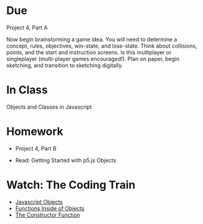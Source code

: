 # Due
Project 4, Part A

Now begin brainstorming a game idea. You will need to determine a concept, rules, objectives, win-state, and lose-state. Think about collisions, points, and the start and instruction screens. Is this multiplayer or singleplayer (multi-player games encouraged!). Plan on paper, begin sketching, and transition to sketching digitally.

# In Class
Objects and Classes in Javascript

# Homework
* Project 4, Part B

* Read: Getting Started with p5.js
Objects

# Watch: The Coding Train
* [Javascript Objects](https://www.youtube.com/watch?v=-e5h4IGKZRY)
* [Functions Inside of Objects](https://www.youtube.com/watch?v=QoFWCPVpWUE)
* [The Constructor Function](https://www.youtube.com/watch?v=F3GeM_KrGjI)

